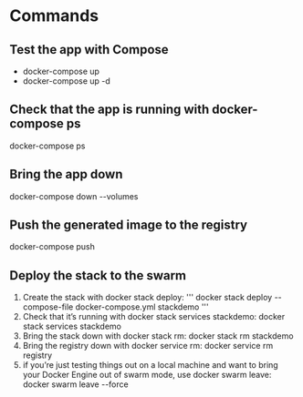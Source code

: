 # Commands
## Test the app with Compose
- docker-compose up
- docker-compose up -d
## Check that the app is running with docker-compose ps
docker-compose ps
## Bring the app down
docker-compose down --volumes

## Push the generated image to the registry
docker-compose push

## Deploy the stack to the swarm
1. Create the stack with docker stack deploy:
'''
  docker stack deploy --compose-file docker-compose.yml stackdemo
'''  
2. Check that it’s running with docker stack services stackdemo:
  docker stack services stackdemo
3. Bring the stack down with docker stack rm:
  docker stack rm stackdemo
4. Bring the registry down with docker service rm:
  docker service rm registry
5. if you’re just testing things out on a local machine and want to bring your Docker Engine out of swarm mode, use docker swarm leave:
  docker swarm leave --force
  
